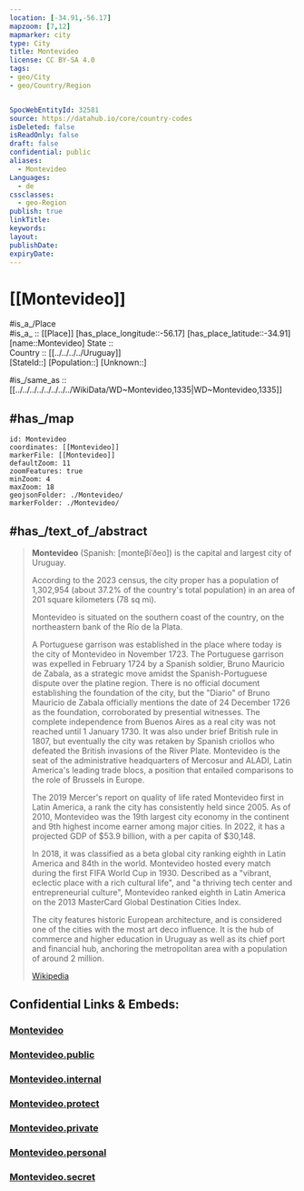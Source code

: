 ```yaml
---
location: [-34.91,-56.17] 
mapzoom: [7,12] 
mapmarker: city 
type: City
title: Montevideo
license: CC BY-SA 4.0
tags:
- geo/City
- geo/Country/Region


SpocWebEntityId: 32581
source: https://datahub.io/core/country-codes
isDeleted: false
isReadOnly: false
draft: false
confidential: public
aliases:
  - Montevideo
Languages:
  - de
cssclasses:
  - geo-Region
publish: true
linkTitle:
keywords:
layout:
publishDate:
expiryDate:
---
```


# [[Montevideo]] 

#is_a_/Place  
#is_a_ :: [[Place]] 
[has_place_longitude::-56.17] 
[has_place_latitude::-34.91] 
[name::Montevideo] 
State ::  
Country :: [[../../../../Uruguay]]  
[StateId::] 
[Population::] 
[Unknown::] 

#is_/same_as :: [[../../../../../../../../WikiData/WD~Montevideo,1335|WD~Montevideo,1335]] 

## #has_/map 

```leaflet
id: Montevideo
coordinates: [[Montevideo]] 
markerFile: [[Montevideo]] 
defaultZoom: 11 
zoomFeatures: true 
minZoom: 4 
maxZoom: 18
geojsonFolder: ./Montevideo/
markerFolder: ./Montevideo/
```

## #has_/text_of_/abstract 

> **Montevideo** (Spanish: [monteβiˈðeo]) is the capital and largest city of Uruguay. 
> 
> According to the 2023 census, the city proper has a population of 1,302,954 
> (about 37.2% of the country's total population) in an area of 201 square kilometers (78 sq mi). 
> 
> Montevideo is situated on the southern coast of the country, 
> on the northeastern bank of the Río de la Plata.
>
> A Portuguese garrison was established in the place where today is the city of Montevideo in November 1723. The Portuguese garrison was expelled in February 1724 by a Spanish soldier, Bruno Mauricio de Zabala, as a strategic move amidst the Spanish-Portuguese dispute over the platine region. There is no official document establishing the foundation of the city, but the "Diario" of Bruno Mauricio de Zabala officially mentions the date of 24 December 1726 as the foundation, corroborated by presential witnesses. The complete independence from Buenos Aires as a real city was not reached until 1 January 1730. It was also under brief British rule in 1807, but eventually the city was retaken by Spanish  criollos who defeated the British invasions of the River Plate. Montevideo is the seat of the administrative headquarters of Mercosur and ALADI, Latin America's leading trade blocs, a position that entailed comparisons to the role of Brussels in Europe.
>
> The 2019 Mercer's report on quality of life rated Montevideo first in Latin America, a rank the city has consistently held since 2005. As of 2010, Montevideo was the 19th largest city economy in the continent and 9th highest income earner among major cities. In 2022, it has a projected GDP of $53.9 billion, with a per capita of $30,148.
>
> In 2018, it was classified as a beta global city ranking eighth in Latin America and 84th in the world. Montevideo hosted every match during the first FIFA World Cup in 1930. Described as a "vibrant, eclectic place with a rich cultural life", and "a thriving tech center and entrepreneurial culture", Montevideo ranked eighth in Latin America on the 2013 MasterCard Global Destination Cities Index.
>
> The city features historic European architecture, and is considered one of the cities with the most art deco influence. It is the hub of commerce and higher education in Uruguay as well as its chief port and financial hub, anchoring the metropolitan area with a population of around 2 million.
>
> [Wikipedia](https://en.wikipedia.org/wiki/Montevideo) 


## Confidential Links & Embeds: 

### [Montevideo](/_Standards/Earth/Continent/America~South/Uruguay/departments~Uruguay/Montevideo/City/Montevideo.md) 

### [Montevideo.public](/_public/Earth/Continent/America~South/Uruguay/departments~Uruguay/Montevideo/City/Montevideo.public.md) 

### [Montevideo.internal](/_internal/Earth/Continent/America~South/Uruguay/departments~Uruguay/Montevideo/City/Montevideo.internal.md) 

### [Montevideo.protect](/_protect/Earth/Continent/America~South/Uruguay/departments~Uruguay/Montevideo/City/Montevideo.protect.md) 

### [Montevideo.private](/_private/Earth/Continent/America~South/Uruguay/departments~Uruguay/Montevideo/City/Montevideo.private.md) 

### [Montevideo.personal](/_personal/Earth/Continent/America~South/Uruguay/departments~Uruguay/Montevideo/City/Montevideo.personal.md) 

### [Montevideo.secret](/_secret/Earth/Continent/America~South/Uruguay/departments~Uruguay/Montevideo/City/Montevideo.secret.md)

